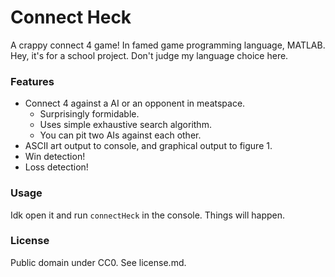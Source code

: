 Connect Heck
============

A crappy connect 4 game! In famed game programming language, 
MATLAB. Hey, it's for a school project. Don't judge my language choice here.

### Features

* Connect 4 against a AI or an opponent in meatspace.
    * Surprisingly formidable.
    * Uses simple exhaustive search algorithm.
    * You can pit two AIs against each other.
* ASCII art output to console, and graphical output to figure 1.
* Win detection!
* Loss detection!

### Usage

Idk open it and run `connectHeck` in the console. Things will happen.

### License

Public domain under CC0. See license.md.
